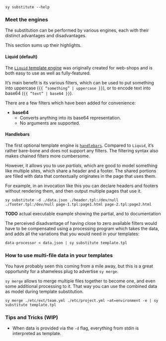 
```bash,use=sy-in-path,exec
sy substitute --help
```

### Meet the engines

The substitution can be performed by various engines, each with their distinct advantages and disadvantages.

This section sums up their highlights.

#### Liquid (default)

The [`Liquid` template engine][liquid] was originally created for web-shops and is both easy to use as well as fully-featured.

It’s main benefit is its various filters, which can be used to put something into uppercase (`{{ “something” | uppercase }}`), or to encode text into base64 (`{{ “text” | base64 }}`).

There are a few filters which have been added for convenience:

* **base64**
	* Converts anything into its base64 representation.
	* No arguments are supported.

[liquid]: http://shopify.github.io/liquid/

#### Handlebars

The first optional template engine is [`handlebars`][hbs]. Compared to `Liquid`, it’s rather bare-bone and does not support any filters. The filtering syntax also makes chained filters more cumbersome.

However, it allows you to use _partials_, which are good to model something like multiple sites, which share a header and a footer. The shared portions are filled with data that contextually originates in the page that uses them.

For example, in an invocation like this you can declare headers and footers without rendering them, and then output multiple pages that use it.

```bash,use=sy,exec
sy substitute -d ./data.json ./header.tpl:/dev/null ./footer.tpl:/dev/null page-1.tpl:page1.html page-2.tpl:page2.html
```

**TODO** actual executable example showing the partial, and to documentation

The perceived disadvantage of having close to zero available filters would have to be compensated using a processing program which takes the data, and adds all the variations that you would need in your templates:

```bash,use=sy,exec
data-processor < data.json | sy substitute template.tpl
```

[hbs]: http://handlebarsjs.com

### How to use multi-file data in your templates

You have probably seen this coming from a mile away, but this is a great opportunity for a shameless plug to advertise `sy merge`.

`sy merge` allows to merge multiple files together to become one, and even some additional processing to it.
That way you can use the combined data as model during template substitution.

```bash,use=sy,exec
sy merge ./etc/ext/team.yml ./etc/project.yml —at=environment -e | sy substitute template.tpl
```

### Tips and Tricks (WIP)

 * When data is provided via the `-d` flag, everything from stdin is interpreted as template.
